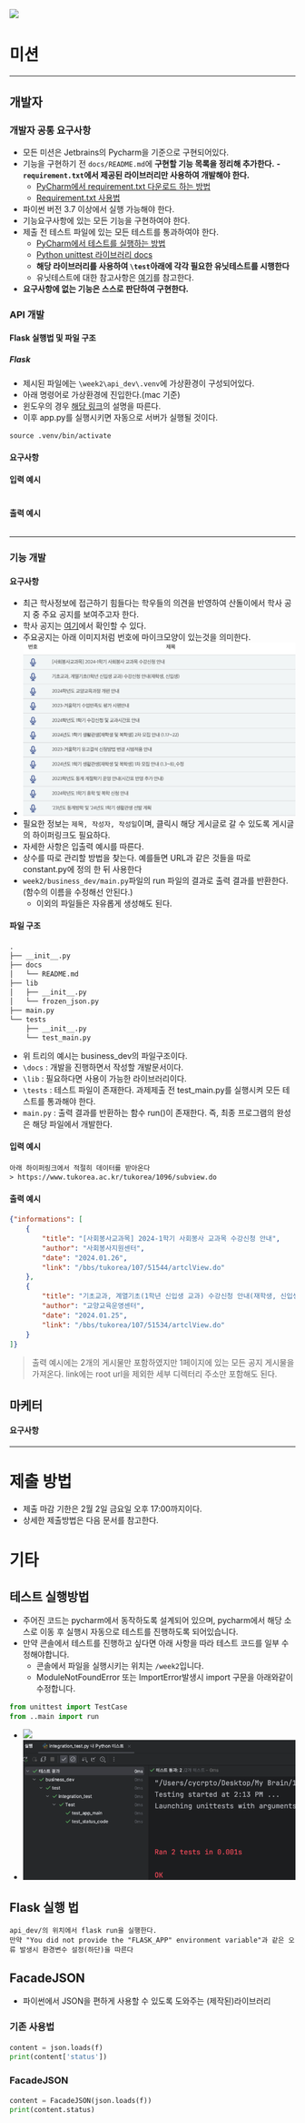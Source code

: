 ![](https://github.com/teamSANDOL/kpu_sandol_team/blob/main/img/logo_profile3.png?raw=true)
# 미션
---
## 개발자
### 개발자 공통 요구사항
- 모든 미션은 Jetbrains의 Pycharm을 기준으로 구현되어있다.
- 기능을 구현하기 전 `docs/README.md`에 **구현할 기능 목록을 정리해 추가한다.**
**- `requirement.txt`에서 제공된 라이브러리만 사용하여 개발해야 한다.**
	- [PyCharm에서 requirement.txt 다운로드 하는 방법](https://www.jetbrains.com/help/pycharm/managing-dependencies.html#revert-ignored)
	- [Requirement.txt 사용법](https://engineer-mole.tistory.com/258)
- 파이썬 버전 3.7 이상에서 실행 가능해야 한다.
- 기능요구사항에 있는 모든 기능을 구현하여야 한다.
- 제출 전 테스트 파일에 있는 모든 테스트를 통과하여야 한다.
	- [PyCharm에서 테스트를 실행하는 방법](https://www.jetbrains.com/help/pycharm/testing-your-first-python-application.html#write-test)
	- [Python unittest 라이브러리 docs](https://docs.python.org/ko/3/library/unittest.html)
    - **해당 라이브러리를 사용하여 `\test`아래에 각각 필요한 유닛테스트를 시행한다**
    - 유닛테스트에 대한 참고사항은 [여기](https://kchanguk.tistory.com/40)를 참고한다.
- **요구사항에 없는 기능은 스스로 판단하여 구현한다.**


### API 개발

#### Flask 실행법 및 파일 구조
##### Flask
- 제시된 파일에는 `\week2\api_dev\.venv`에 가상환경이 구성되어있다.
- 아래 명령어로 가상환경에 진입한다.(mac 기준)
- 윈도우의 경우 [해당 링크](https://hcnoh.github.io/2019-06-19-windows-python-virtualenv)의 설명을 따른다.
- 이후 app.py를 실행시키면 자동으로 서버가 실행될 것이다.

```shell
source .venv/bin/activate
```
#### 요구사항


#### 입력 예시
```
```

#### 출력 예시
```
```

---
### 기능 개발

#### 요구사항
- 최근 학사정보에 접근하기 힘들다는 학우들의 의견을 반영하여 산돌이에서 학사 공지 중 주요 공지를 보여주고자 한다.
- 학사 공지는 [여기](https://www.tukorea.ac.kr/tukorea/1096/subview.do)에서 확인할 수 있다.
- 주요공지는 아래 이미지처럼 번호에 마이크모양이 있는것을 의미한다.
- ![tuk-info.png](resource%2Fimg%2Ftuk-info.png)
- 필요한 정보는 `제목, 작성자, 작성일`이며, 클릭시 해당 게시글로 갈 수 있도록 게시글의 하이퍼링크도 필요하다.
- 자세한 사항은 입출력 예시를 따른다.
- 상수를 따로 관리할 방법을 찾는다. 예를들면 URL과 같은 것들을 따로 constant.py에 정의 한 뒤 사용한다
- `week2/business_dev/main.py`파일의 run 파일의 결과로 출력 결과를 반환한다. (함수의 이름을 수정해선 안된다.)
  - 이외의 파일들은 자유롭게 생성해도 된다.

#### 파일 구조
```text
.
├── __init__.py
├── docs
│   └── README.md
├── lib
│   ├── __init__.py
│   └── frozen_json.py
├── main.py
└── tests
    ├── __init__.py
    └── test_main.py
```
- 위 트리의 예시는 business_dev의 파일구조이다.
- `\docs` : 개발을 진행하면서 작성할 개발문서이다.
- `\lib` : 필요하다면 사용이 가능한 라이브러리이다.
- `\tests` : 테스트 파일이 존재한다. 과제제출 전 test_main.py를 실행시켜 모든 테스트를 통과해야 한다.
- `main.py` : 출력 결과를 반환하는 함수 run()이 존재한다. 즉, 최종 프로그램의 완성은 해당 파일에서 개발한다.


#### 입력 예시
```text
아래 하이퍼링크에서 적절히 데이터를 받아온다
> https://www.tukorea.ac.kr/tukorea/1096/subview.do
```

#### 출력 예시
```json
{"informations": [
	{
		"title": "[사회봉사교과목] 2024-1학기 사회봉사 교과목 수강신청 안내", 
		"author": "사회봉사지원센터", 
		"date": "2024.01.26", 
		"link": "/bbs/tukorea/107/51544/artclView.do"
	}, 
	{
		"title": "기초교과, 계열기초(1학년 신입생 교과) 수강신청 안내(재학생, 신입생)", 
		"author": "교양교육운영센터", 
		"date": "2024.01.25", 
		"link": "/bbs/tukorea/107/51534/artclView.do"
	}
]}

```
> 출력 예시에는 2개의 게시물만 포함하였지만 1페이지에 있는 모든 공지 게시물을 가져온다.
> link에는 root url을 제외한 세부 디렉터리 주소만 포함해도 된다.

## 마케터
#### 요구사항


---
# 제출 방법
- 제출 마감 기한은 2월 2일 금요일 오후 17:00까지이다.
- 상세한 제출방법은 다음 문서를 참고한다.

# 기타
## 테스트 실행방법
- 주어진 코드는 pycharm에서 동작하도록 설계되어 있으며, pycharm에서 해당 소스로 이동 후 실행시 자동으로 테스트를 진행하도록 되어있습니다.
- 만약 콘솔에서 테스트를 진행하고 싶다면 아래 사항을 따라 테스트 코드를 일부 수정해야합니다.
  - 콘솔에서 파일을 실행시키는 위치는 `/week2`입니다. 
  - ModuleNotFoundError 또는 ImportError발생시 import 구문을 아래와같이 수정합니다.
```python
from unittest import TestCase
from ..main import run
```
- ![](../resource/img/test_screenshot1.png)
- ![test_screenshot2.png](resource%2Fimg%2Ftest_screenshot2.png)
## Flask 실행 법
```
api_dev/의 위치에서 flask run을 실행한다.
만약 "You did not provide the "FLASK_APP" environment variable"과 같은 오류 발생시 환경변수 설정(하단)을 따른다
```

## FacadeJSON
- 파이썬에서 JSON을 편하게 사용할 수 있도록 도와주는 (제작된)라이브러리
### 기존 사용법
```python
content = json.loads(f)
print(content['status'])
```

### FacadeJSON
```python
content = FacadeJSON(json.loads(f))
print(content.status)
```
